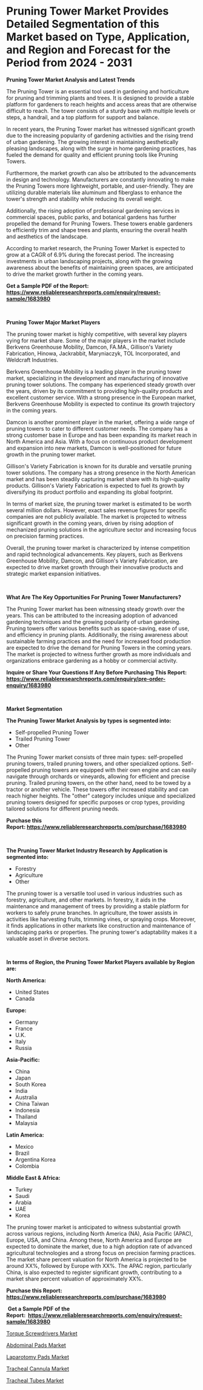 <p><h1>Pruning Tower Market Provides Detailed Segmentation of this Market based on Type, Application, and Region and Forecast for the Period from 2024 - 2031</h1></p><p><strong>Pruning Tower Market Analysis and Latest Trends</strong></p>
<p><p>The Pruning Tower is an essential tool used in gardening and horticulture for pruning and trimming plants and trees. It is designed to provide a stable platform for gardeners to reach heights and access areas that are otherwise difficult to reach. The tower consists of a sturdy base with multiple levels or steps, a handrail, and a top platform for support and balance.</p><p>In recent years, the Pruning Tower market has witnessed significant growth due to the increasing popularity of gardening activities and the rising trend of urban gardening. The growing interest in maintaining aesthetically pleasing landscapes, along with the surge in home gardening practices, has fueled the demand for quality and efficient pruning tools like Pruning Towers.</p><p>Furthermore, the market growth can also be attributed to the advancements in design and technology. Manufacturers are constantly innovating to make the Pruning Towers more lightweight, portable, and user-friendly. They are utilizing durable materials like aluminum and fiberglass to enhance the tower's strength and stability while reducing its overall weight.</p><p>Additionally, the rising adoption of professional gardening services in commercial spaces, public parks, and botanical gardens has further propelled the demand for Pruning Towers. These towers enable gardeners to efficiently trim and shape trees and plants, ensuring the overall health and aesthetics of the landscape.</p><p>According to market research, the Pruning Tower Market is expected to grow at a CAGR of 6.9% during the forecast period. The increasing investments in urban landscaping projects, along with the growing awareness about the benefits of maintaining green spaces, are anticipated to drive the market growth further in the coming years.</p></p>
<p><strong>Get a Sample PDF of the Report:&nbsp; <a href="https://www.reliableresearchreports.com/enquiry/request-sample/1683980">https://www.reliableresearchreports.com/enquiry/request-sample/1683980</a></strong></p>
<p>&nbsp;</p>
<p><strong>Pruning Tower Major Market Players</strong></p>
<p><p>The pruning tower market is highly competitive, with several key players vying for market share. Some of the major players in the market include Berkvens Greenhouse Mobility, Damcon, FA.MA., Gillison's Variety Fabrication, Hinowa, Jackrabbit, Maryniaczyk, TOL Incorporated, and Weldcraft Industries.</p><p>Berkvens Greenhouse Mobility is a leading player in the pruning tower market, specializing in the development and manufacturing of innovative pruning tower solutions. The company has experienced steady growth over the years, driven by its commitment to providing high-quality products and excellent customer service. With a strong presence in the European market, Berkvens Greenhouse Mobility is expected to continue its growth trajectory in the coming years.</p><p>Damcon is another prominent player in the market, offering a wide range of pruning towers to cater to different customer needs. The company has a strong customer base in Europe and has been expanding its market reach in North America and Asia. With a focus on continuous product development and expansion into new markets, Damcon is well-positioned for future growth in the pruning tower market.</p><p>Gillison's Variety Fabrication is known for its durable and versatile pruning tower solutions. The company has a strong presence in the North American market and has been steadily capturing market share with its high-quality products. Gillison's Variety Fabrication is expected to fuel its growth by diversifying its product portfolio and expanding its global footprint.</p><p>In terms of market size, the pruning tower market is estimated to be worth several million dollars. However, exact sales revenue figures for specific companies are not publicly available. The market is projected to witness significant growth in the coming years, driven by rising adoption of mechanized pruning solutions in the agriculture sector and increasing focus on precision farming practices.</p><p>Overall, the pruning tower market is characterized by intense competition and rapid technological advancements. Key players, such as Berkvens Greenhouse Mobility, Damcon, and Gillison's Variety Fabrication, are expected to drive market growth through their innovative products and strategic market expansion initiatives.</p></p>
<p>&nbsp;</p>
<p><strong>What Are The Key Opportunities For Pruning Tower Manufacturers?</strong></p>
<p><p>The Pruning Tower market has been witnessing steady growth over the years. This can be attributed to the increasing adoption of advanced gardening techniques and the growing popularity of urban gardening. Pruning towers offer various benefits such as space-saving, ease of use, and efficiency in pruning plants. Additionally, the rising awareness about sustainable farming practices and the need for increased food production are expected to drive the demand for Pruning Towers in the coming years. The market is projected to witness further growth as more individuals and organizations embrace gardening as a hobby or commercial activity.</p></p>
<p><strong>Inquire or Share Your Questions If Any Before Purchasing This Report: <a href="https://www.reliableresearchreports.com/enquiry/pre-order-enquiry/1683980">https://www.reliableresearchreports.com/enquiry/pre-order-enquiry/1683980</a></strong></p>
<p>&nbsp;</p>
<p><strong>Market Segmentation</strong></p>
<p><strong>The Pruning Tower Market Analysis by types is segmented into:</strong></p>
<p><ul><li>Self-propelled Pruning Tower</li><li>Trailed Pruning Tower</li><li>Other</li></ul></p>
<p><p>The Pruning Tower market consists of three main types: self-propelled pruning towers, trailed pruning towers, and other specialized options. Self-propelled pruning towers are equipped with their own engine and can easily navigate through orchards or vineyards, allowing for efficient and precise pruning. Trailed pruning towers, on the other hand, need to be towed by a tractor or another vehicle. These towers offer increased stability and can reach higher heights. The "other" category includes unique and specialized pruning towers designed for specific purposes or crop types, providing tailored solutions for different pruning needs.</p></p>
<p><strong>Purchase this Report:&nbsp;<a href="https://www.reliableresearchreports.com/purchase/1683980">https://www.reliableresearchreports.com/purchase/1683980</a></strong></p>
<p>&nbsp;</p>
<p><strong>The Pruning Tower Market Industry Research by Application is segmented into:</strong></p>
<p><ul><li>Forestry</li><li>Agriculture</li><li>Other</li></ul></p>
<p><p>The pruning tower is a versatile tool used in various industries such as forestry, agriculture, and other markets. In forestry, it aids in the maintenance and management of trees by providing a stable platform for workers to safely prune branches. In agriculture, the tower assists in activities like harvesting fruits, trimming vines, or spraying crops. Moreover, it finds applications in other markets like construction and maintenance of landscaping parks or properties. The pruning tower's adaptability makes it a valuable asset in diverse sectors.</p></p>
<p>&nbsp;</p>
<p><strong>In terms of Region, the Pruning Tower Market Players available by Region are:</strong></p>
<p>
    <p> <strong> North America: </strong>
        <ul>
            <li>United States</li>
            <li>Canada</li>
        </ul>
        </p> 
    <p> <strong> Europe: </strong>
        <ul>
            <li>Germany</li>
            <li>France</li>
            <li>U.K.</li>
            <li>Italy</li>
            <li>Russia</li>
        </ul>
        </p> 
    <p> <strong> Asia-Pacific: </strong>
        <ul>
            <li>China</li>
            <li>Japan</li>
            <li>South Korea</li>
            <li>India</li>
            <li>Australia</li>
            <li>China Taiwan</li>
            <li>Indonesia</li>
            <li>Thailand</li>
            <li>Malaysia</li>
        </ul>
        </p> 
    <p> <strong> Latin America: </strong>
        <ul>
            <li>Mexico</li>
            <li>Brazil</li>
            <li>Argentina Korea</li>
            <li>Colombia</li>
        </ul>
        </p> 
    <p> <strong> Middle East & Africa: </strong>
        <ul>
            <li>Turkey</li>
            <li>Saudi</li>
            <li>Arabia</li>
            <li>UAE</li>
            <li>Korea</li>
        </ul>
    </p>
    </p>
<p><p>The pruning tower market is anticipated to witness substantial growth across various regions, including North America (NA), Asia Pacific (APAC), Europe, USA, and China. Among these, North America and Europe are expected to dominate the market, due to a high adoption rate of advanced agricultural technologies and a strong focus on precision farming practices. The market share percent valuation for North America is projected to be around XX%, followed by Europe with XX%. The APAC region, particularly China, is also expected to register significant growth, contributing to a market share percent valuation of approximately XX%.</p></p>
<p><strong>Purchase this Report: <a href="https://www.reliableresearchreports.com/purchase/1683980">https://www.reliableresearchreports.com/purchase/1683980</a></strong></p>
<p>&nbsp;<strong>Get a Sample PDF of the Report:&nbsp;&nbsp;<a href="https://www.reliableresearchreports.com/enquiry/request-sample/1683980">https://www.reliableresearchreports.com/enquiry/request-sample/1683980</a></strong></p>
<p><strong></strong></p>
<p><p><a href="https://medium.com/@loretadervishi2013/decoding-torque-screwdrivers-market-metrics-market-share-trends-and-growth-patterns-a2dd77891c16">Torque Screwdrivers Market</a></p><p><a href="https://medium.com/@loretadervishi2013/abdominal-pads-market-report-reveals-the-latest-trends-and-growth-opportunities-of-this-market-9298ffbee1a0">Abdominal Pads Market</a></p><p><a href="https://medium.com/@loretadervishi2013/laparotomy-pads-market-trends-and-market-analysis-forecasted-for-period-2023-2030-024bd18d2a63">Laparotomy Pads Market</a></p><p><a href="https://medium.com/@loretadervishi2013/tracheal-cannula-market-size-cagr-trends-2024-2030-70616e9dedb7">Tracheal Cannula Market</a></p><p><a href="https://medium.com/@loretadervishi2013/tracheal-tubes-market-trends-forecast-and-competitive-analysis-to-2030-01ef8f57a324">Tracheal Tubes Market</a></p></p>